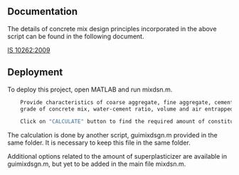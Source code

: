 ## Documentation

The details of concrete mix design principles incorporated in the above script can be found in the following document.

[IS 10262:2009](https://law.resource.org/pub/in/bis/S03/is.10262.2009.pdf)

## Deployment

To deploy this project, open MATLAB and run mixdsn.m.
```bash
    Provide characteristics of coarse aggregate, fine aggregate, cement, and other necessary details like
    grade of concrete mix, water-cement ratio, volume and air entrapped. 

    Click on "CALCULATE" button to find the required amount of constituents. 
```
The calculation is done by another script, guimixdsgn.m provided in the same folder. It is necessary to keep this file in the same folder. 

Additional options related to the amount of superplasticizer are available in guimixdsgn.m, but yet to be added in the main file mixdsn.m.
